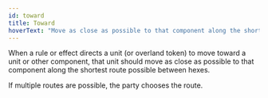 ```yaml
---
id: toward
title: Toward
hoverText: "Move as close as possible to that component along the shortest route possible between hexes."
---
```


When a rule or effect directs a unit (or overland token) to move toward a unit or other component, that unit should move as close as possible to that component along the shortest route possible between hexes.

If multiple routes are possible, the party chooses the route.

